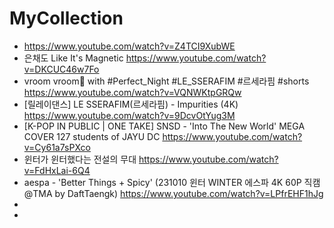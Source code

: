# MyCollection

- https://www.youtube.com/watch?v=Z4TCI9XubWE
- 은채도 Like It's Magnetic https://www.youtube.com/watch?v=DKCUC46w7Fo
- vroom vroom🚗 with #Perfect_Night #LE_SSERAFIM #르세라핌 #shorts https://www.youtube.com/watch?v=VQNWKtpGRQw
- [릴레이댄스] LE SSERAFIM(르세라핌) - Impurities (4K) https://www.youtube.com/watch?v=9DcvOtYug3M
- [K-POP IN PUBLIC | ONE TAKE] SNSD - 'Into The New World' MEGA COVER 127 students of JAYU DC https://www.youtube.com/watch?v=Cy61a7sPXco
- 윈터가 윈터했다는 전설의 무대 https://www.youtube.com/watch?v=FdHxLai-6Q4
- aespa - 'Better Things + Spicy' (231010 윈터 WINTER 에스파 4K 60P 직캠 @TMA by DaftTaengk) https://www.youtube.com/watch?v=LPfrEHF1hJg
- 
- 

